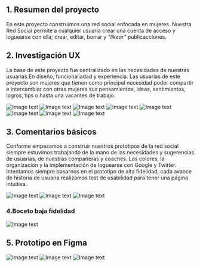 ## 1. Resumen del proyecto

En este proyecto construimos una red social enfocada en mujeres.
Nuestra Red Social  permite a cualquier usuaria crear una cuenta de
acceso y loguearse con ella; crear, editar, borrar y _"likear"_ publicacciones.





## 2. Investigación UX

La base de este proyecto fue centralizado en las necesidades de nuestras usuarias.En diseño, funcionaliadad y experiencia.
Las usuarias de este proyecto son mujeres que tienen como principal necesidad poder compartir  e intercambiar con otras mujeres sus pensamientos, ideas, sentimientos, logros, tips o hasta una vacantes de trabajo.


![Image text](redsociallogin.png)
![Image text](redsocialCorreo.png)
![Image text](redsocialhome.png)
![Image text](logincompu.png)
![Image text](redsocialcompu.png)
![Image text](homecompu.png)
![Image text](editar.png)
![Image text](delateHome.png)



## 3. Comentarios básicos

Conforme empezamos a construir nuestros prototipos de la red social siempre estuvimos trabajando de la mano de las necesidades y sugerencias de usuarias, de nuestras compañeras y coaches. Los colores, la  organización y la implementación de loguearse con Google y Twitter. 
Intentamos siempre basarnos en el prototipo de alta fidelidad, cada avance de historia de usuaria realizamos test de usabilidad para tener una página intuitiva.


![Image text](test1.png)
![Image text](test2.png)
![Image text](test3.png)

### 4.Boceto baja fidelidad

![Image text](bajaFidelidadRED.png)


## 5. Prototipo en Figma


![Image text](AltaFidelidadRED.png)
![Image text](AltaFidelidad1.png)
![Image text](AltaFidelidad3.png)


